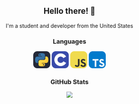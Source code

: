 <div align="center">
<h2>Hello there! 👋</h2>
<p>I'm a student and developer from the United States</p>
<h3>Languages</h3>
<img height="45" width="45" src="https://raw.githubusercontent.com/tandpfun/skill-icons/main/icons/Python-Dark.svg">
<img height="45" width="45" src="https://raw.githubusercontent.com/tandpfun/skill-icons/main/icons/C.svg">
<img height="45" width="45" src="https://raw.githubusercontent.com/tandpfun/skill-icons/main/icons/JavaScript.svg">
<img height="45" width="45" src="https://raw.githubusercontent.com/tandpfun/skill-icons/main/icons/TypeScript.svg">
<h3>GitHub Stats</h3>
<img src="https://github-readme-stats.vercel.app/api?username=brandon-devs&count_private=true">
</div>
